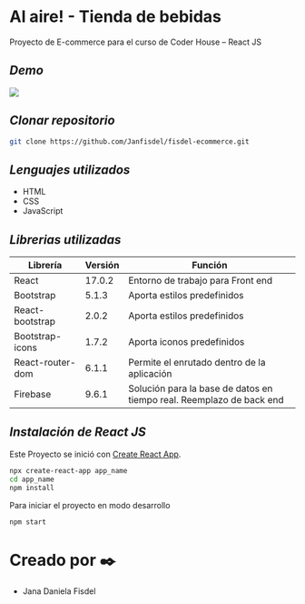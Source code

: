 # Al aire! - Tienda de bebidas
Proyecto de E-commerce para el curso de Coder House – React JS

## _Demo_

[![](https://res.cloudinary.com/janfis/image/upload/v1643039807/React%20JS%20-%20e%20commerce/logo_peque%C3%B1o_u4keev.png)](https://vigorous-hypatia-43631d.netlify.app/)

## _Clonar repositorio_
```sh
git clone https://github.com/Janfisdel/fisdel-ecommerce.git
```

## _Lenguajes utilizados_

- HTML
- CSS
- JavaScript	

## _Librerias utilizadas_
| Librería | Versión | Función
| ------ | ------ |------|
| React | 17.0.2 | Entorno de trabajo para Front end
| Bootstrap | 5.1.3 | Aporta estilos predefinidos
| React-bootstrap | 2.0.2 | Aporta estilos predefinidos
| Bootstrap-icons | 1.7.2 | Aporta iconos predefinidos
| React-router-dom | 6.1.1 | Permite el enrutado dentro de la aplicación
| Firebase | 9.6.1 | Solución para la base de datos en tiempo real. Reemplazo de back end



## _Instalación de React JS_

Este Proyecto se inició con [Create React App](https://github.com/facebook/create-react-app).

```sh
npx create-react-app app_name
cd app_name
npm install
```

Para iniciar el proyecto en modo desarrollo
```sh
npm start
```

# Creado por ✒️
 * Jana Daniela Fisdel
